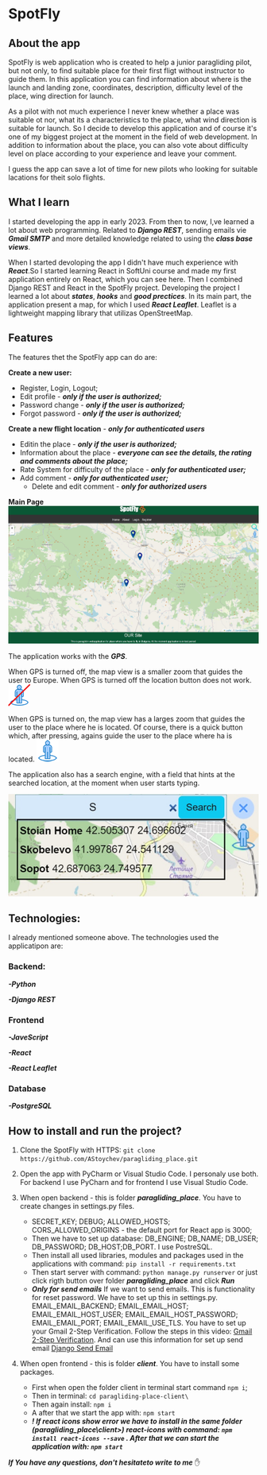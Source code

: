 # SpotFly
 
## About the app

SpotFly is web application who is created to help a junior paragliding pilot, but not only,  to find suitable place for their first fligt without instructor to guide them.  In this application you can find information about where is the launch and landing zone, coordinates, description, difficulty level of the place, wing direction for launch.

As a pilot with not much experience I never knew whether a place was suitable ot nor, what its a  characteristics to the place, what wind direction is suitable for launch. So I decide to develop this application and of course it's one of my biggest project at the moment in the field of web development. In addition to information about the place, you can also vote about difficulty level on place according to your experience and leave your comment.

I guess the app can save a lot of time for new pilots who looking for suitable lacations for theit solo flights.

## What I learn

I started developing the app in early 2023. From then to now, I,ve learned a lot about web programming. Related to ***Django REST***, sending emails vie ***Gmail SMTP*** and more detailed knowledge related to using the ***class base views***.

When I started devoloping the app I didn't have much experience with ***React***.So I started learning React in SoftUni course and made my first application entirely on React, which you can see here. Then I combined Django REST and React in the SpotFly project. Developing the project I learned a lot about ***states***, ***hooks*** and ***good prectices***. In its main part, the application present a map, for which I used ***React Leaflet***. Leaflet is a lightweight mapping library that utilizas OpenStreetMap.

## Features

The features thet the SpotFly app can do are:

**Create a new user:**
 - Register, Login, Logout;
 - Edit profile - ***only if the user is authorized;***
 - Password change - ***only if the user is authorized;***
 - Forgot password - ***only if the user is authorized;***

**Create a new flight location** - ***only for authenticated users***
 - Editin the place - ***only if the user is authorized;***
 - Information about the place - ***everyone can see the details, the rating and comments about the place;***
 - Rate System for difficulty of the place - ***only for authenticated user;***
 - Add comment - ***only for authenticated user;***
   - Delete and edit comment - ***only for authorized users***

 **Main Page**
 ![](https://github.com/AStoychev/paragliding_place/blob/main/client/paragliding-place-client/public/images/images%20not%20in%20app/SpotFly.jpg)

The application works with the ***GPS***.

When GPS is turned off, the map view is a smaller zoom that guides the user to Europe. When GPS is turned off the location button does not work.
![](https://github.com/AStoychev/paragliding_place/blob/main/client/paragliding-place-client/public/images/notNavigation.png)

When GPS is turned on, the map view has a larges zoom that guides the user to the place where he is located. Of course, there is a quick button which, after pressing, agains guide the user to the place where ha is located. ![](https://github.com/AStoychev/paragliding_place/blob/main/client/paragliding-place-client/public/images/navigation.png)

The application also has a search engine, with a field that hints at the searched location, at the moment when user starts typing.

![](https://github.com/AStoychev/paragliding_place/blob/main/client/paragliding-place-client/public/images/images%20not%20in%20app/searchEngine.jpg)

## Technologies:

I already mentioned someone above. The technologies used the applicatipon are:
### Backend:
 ***-Python***

 ***-Django REST***

### Frontend
 ***-JaveScript***

 ***-React***

 ***-React Leaflet***

### Database
 ***-PostgreSQL***

## How to install and run the project?

1. Clone the SpotFly with HTTPS:
   `git clone https://github.com/AStoychev/paragliding_place.git`

2. Open the app with PyCharm or Visual Studio Code. I personaly use both. For backend I use PyCharn and for frontend I use Visual Studio Code.
 
3. When open backend - this is folder ***paragliding_place***. You have to create changes in settings.py files.
   - SECRET_KEY; DEBUG; ALLOWED_HOSTS; CORS_ALLOWED_ORIGINS - the default port for React app is 3000;
   - Then we have to set up database: DB_ENGINE; DB_NAME; DB_USER; DB_PASSWORD; DB_HOST;DB_PORT. I use PostreSQL.
   - Then install all used libraries, modules and packages used in the applications with command: `pip install -r requirements.txt`
   - Then start server with command: `python manage.py runserver` or just click rigth button over folder ***paragliding_place*** and click ***Run***
   - ***Only for send emails*** If we want to send emails. This is functionality for reset password. We have to set up this in settings.py. EMAIL_EMAIL_BACKEND; EMAIL_EMAIL_HOST; EMAIL_EMAIL_HOST_USER; EMAIL_EMAIL_HOST_PASSWORD; EMAIL_EMAIL_PORT; EMAIL_EMAIL_USE_TLS. You have to set up your Gmail 2-Step Verification. Follow the steps in this video:
[Gmail 2-Step Verification](https://www.youtube.com/watch?v=Y_u5KIeXiVI). And can use this information for set up send email [Django Send Email](https://mailtrap.io/blog/django-send-email/)

4. When open frontend - this is folder ***client***. You have to install some packages.
   - First when open the folder client in terminal start command `npm i`;
   - Then in terminal: `cd paragliding-place-client\`
   - Then again install: `npm i`
   - A after that we start the app with: `npm start`
   - ***! If react icons show error we have to install in the same folder (paragliding_place\client>) react-icons with command: `npm install react-icons --save` . After that we can start the application with: `npm start`***

***If You have any questions, don't hesitateto write to me*** :raised_hand:
